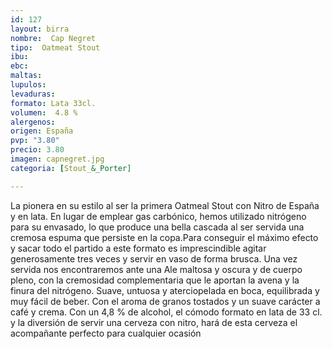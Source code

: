 ```yaml
---
id: 127
layout: birra
nombre:  Cap Negret
tipo:  Oatmeat Stout
ibu: 
ebc:
maltas: 
lupulos: 
levaduras: 
formato: Lata 33cl.
volumen:  4.8 %
alergenos: 
origen: España
pvp: "3.80"
precio: 3.80
imagen: capnegret.jpg
categoria: [Stout_&_Porter]

---
```

La pionera en su estilo al ser la primera Oatmeal Stout con Nitro de España y en lata. En lugar de emplear gas carbónico, hemos utilizado nitrógeno para su envasado, lo que produce una bella cascada al ser servida una cremosa espuma que persiste en la copa.Para conseguir el máximo efecto y sacar todo el partido a este formato es imprescindible agitar generosamente tres veces y servir en vaso de forma brusca.
Una vez servida nos encontraremos ante una Ale maltosa y oscura y de cuerpo pleno, con la cremosidad complementaria que le aportan la avena y la finura del nitrógeno.
Suave, untuosa y aterciopelada en boca, equilibrada y muy fácil de beber. Con el aroma de granos tostados y un suave carácter a café y crema. Con un 4,8 % de alcohol, el cómodo formato en lata de 33 cl. y la diversión de servir una cerveza con nitro, hará de esta cerveza el acompañante perfecto para cualquier ocasión






























